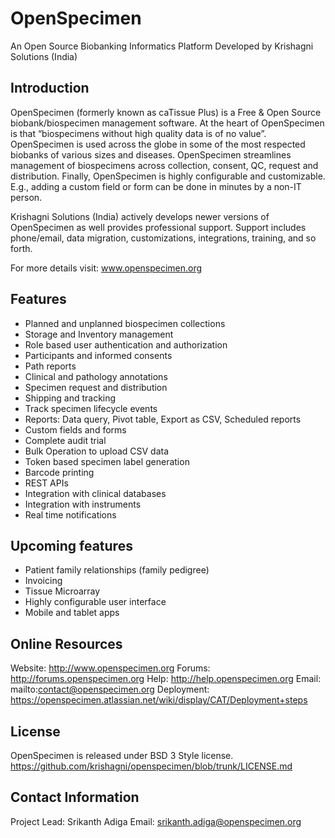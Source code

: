 OpenSpecimen
============

An Open Source Biobanking Informatics Platform
Developed by Krishagni Solutions (India)


Introduction
------------
OpenSpecimen (formerly known as caTissue Plus) is a Free & Open Source biobank/biospecimen management software. At the heart of OpenSpecimen is that “biospecimens without high quality data is of no value”. OpenSpecimen is used across the globe in some of the most respected biobanks of various sizes and diseases. OpenSpecimen streamlines management of biospecimens across collection, consent, QC, request and distribution. Finally, OpenSpecimen is highly configurable and customizable. E.g., adding a custom field or form can be done in minutes by a non-IT person.

Krishagni Solutions (India) actively develops newer versions of OpenSpecimen as well provides professional support. Support includes phone/email, data migration, customizations, integrations, training, and so forth.

For more details visit: www.openspecimen.org

Features
---------
 * Planned and unplanned biospecimen collections
 * Storage and Inventory management
 * Role based user authentication and authorization
 * Participants and informed consents
 * Path reports
 * Clinical and pathology annotations
 * Specimen request and distribution
 * Shipping and tracking
 * Track specimen lifecycle events
 * Reports: Data query, Pivot table, Export as CSV, Scheduled reports
 * Custom fields and forms
 * Complete audit trial
 * Bulk Operation to upload CSV data
 * Token based specimen label generation
 * Barcode printing
 * REST APIs
 * Integration with clinical databases
 * Integration with instruments
 * Real time notifications

 Upcoming features
 ------------------
 * Patient family relationships (family pedigree)
 * Invoicing
 * Tissue Microarray
 * Highly configurable user interface
 * Mobile and tablet apps


Online Resources
----------------
Website: http://www.openspecimen.org
Forums: http://forums.openspecimen.org
Help: http://help.openspecimen.org
Email: mailto:contact@openspecimen.org
Deployment: https://openspecimen.atlassian.net/wiki/display/CAT/Deployment+steps

License
--------
OpenSpecimen is released under BSD 3 Style license.
https://github.com/krishagni/openspecimen/blob/trunk/LICENSE.md

Contact Information
-------------------
Project Lead: Srikanth Adiga
Email: srikanth.adiga@openspecimen.org
